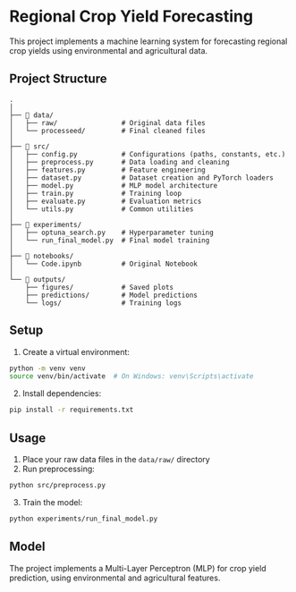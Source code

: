 # Regional Crop Yield Forecasting

This project implements a machine learning system for forecasting regional crop yields using environmental and agricultural data.

## Project Structure

```
.
│
├── 📁 data/
│   ├── raw/                # Original data files
│   └── processeed/         # Final cleaned files
│
├── 📁 src/
│   ├── config.py           # Configurations (paths, constants, etc.)
│   ├── preprocess.py       # Data loading and cleaning
│   ├── features.py         # Feature engineering
│   ├── dataset.py          # Dataset creation and PyTorch loaders
│   ├── model.py            # MLP model architecture
│   ├── train.py            # Training loop
│   ├── evaluate.py         # Evaluation metrics
│   └── utils.py            # Common utilities
│
├── 📁 experiments/
│   ├── optuna_search.py    # Hyperparameter tuning
│   └── run_final_model.py  # Final model training
│
├── 📁 notebooks/
│   └── Code.ipynb          # Original Notebook
│
└── 📁 outputs/
    ├── figures/            # Saved plots
    ├── predictions/        # Model predictions
    └── logs/               # Training logs
```

## Setup

1. Create a virtual environment:
```bash
python -m venv venv
source venv/bin/activate  # On Windows: venv\Scripts\activate
```

2. Install dependencies:
```bash
pip install -r requirements.txt
```

## Usage

1. Place your raw data files in the `data/raw/` directory
2. Run preprocessing:
```bash
python src/preprocess.py
```
3. Train the model:
```bash
python experiments/run_final_model.py
```


## Model

The project implements a Multi-Layer Perceptron (MLP) for crop yield prediction, using environmental and agricultural features. 
